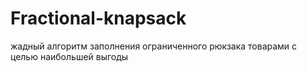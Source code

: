 # Fractional-knapsack
жадный алгоритм заполнения ограниченного рюкзака товарами с целью наибольшей выгоды
